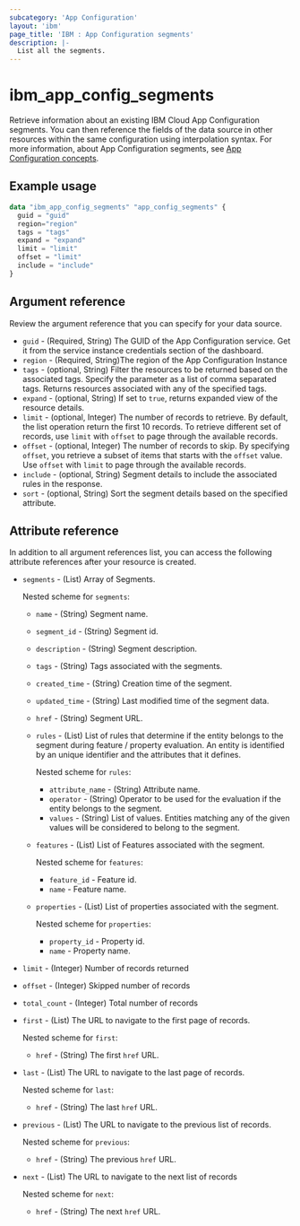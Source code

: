```yaml
---
subcategory: 'App Configuration'
layout: 'ibm'
page_title: 'IBM : App Configuration segments'
description: |-
  List all the segments.
---
```


# ibm_app_config_segments

Retrieve information about an existing IBM Cloud App Configuration segments. You can then reference the fields of the data source in other resources within the same configuration using interpolation syntax. For more information, about App Configuration segments, see [App Configuration concepts](https://cloud.ibm.com//docs/app-configuration?topic=app-configuration-ac-overview).

## Example usage

```terraform
data "ibm_app_config_segments" "app_config_segments" {
  guid = "guid"
  region="region"
  tags = "tags"
  expand = "expand"
  limit = "limit"
  offset = "limit"
  include = "include"
}
```

## Argument reference

Review the argument reference that you can specify for your data source.

- `guid` - (Required, String) The GUID of the App Configuration service. Get it from the service instance credentials section of the dashboard.
- `region` - (Required, String)The region of the App Configuration Instance
- `tags` - (optional, String) Filter the resources to be returned based on the associated tags. Specify the parameter as a list of comma separated tags. Returns resources associated with any of the specified tags.
- `expand` - (optional, String) If set to `true`, returns expanded view of the resource details.
- `limit` - (optional, Integer) The number of records to retrieve. By default, the list operation return the first 10 records. To retrieve different set of records, use `limit` with `offset` to page through the available records.
- `offset` - (optional, Integer) The number of records to skip. By specifying `offset`, you retrieve a subset of items that starts with the `offset` value. Use `offset` with `limit` to page through the available records.
- `include` - (optional, String) Segment details to include the associated rules in the response.
- `sort` - (optional, String) Sort the segment details based on the specified attribute.

## Attribute reference

In addition to all argument references list, you can access the following attribute references after your resource is created.

- `segments` - (List) Array of Segments.
    
     Nested scheme for `segments`:
  - `name` - (String) Segment name.
  - `segment_id` - (String) Segment id.
  - `description` - (String) Segment description.
  - `tags` - (String) Tags associated with the segments.
  - `created_time` - (String) Creation time of the segment.
  - `updated_time` - (String) Last modified time of the segment data.
  - `href` - (String) Segment URL.
  - `rules` - (List) List of rules that determine if the entity belongs to the segment during feature / property evaluation. An entity is identified by an unique identifier and the attributes that it defines.

     Nested scheme for `rules`:
      - `attribute_name` - (String) Attribute name.
      - `operator` - (String) Operator to be used for the evaluation if the entity belongs to the segment.
      - `values` - (String) List of values. Entities matching any of the given values will be considered to belong to the segment.
  - `features` - (List) List of Features associated with the segment.
     
     Nested scheme for `features`:
      - `feature_id` - Feature id.
      - `name` - Feature name.
        
  - `properties` - (List) List of properties associated with the segment.
    
     Nested scheme for `properties`:
      - `property_id` - Property id.
      - `name` - Property name.
      

- `limit` - (Integer) Number of records returned
- `offset` - (Integer) Skipped number of records
- `total_count` - (Integer) Total number of records
- `first` - (List) The URL to navigate to the first page of records.
   
    Nested scheme for `first`:
    - `href` - (String) The first `href` URL.

- `last` - (List) The URL to navigate to the last page of records.

   Nested scheme for `last`:
    - `href` - (String) The last `href` URL.

- `previous` - (List) The URL to navigate to the previous list of records.

   Nested scheme for `previous`:
    - `href` - (String) The previous `href` URL.

- `next` - (List) The URL to navigate to the next list of records

  Nested scheme for `next`:
  - `href` - (String) The next `href` URL.
